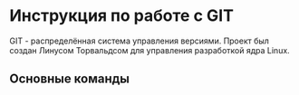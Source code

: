 # Инструкция по работе с GIT

GIT - распределённая система управления версиями. Проект был создан Линусом Торвальдсом для управления разработкой ядра Linux.

## Основные команды 

